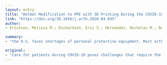 ```yaml
---
layout: entry
title: "Helmet Modification to PPE with 3D Printing During the COVID-19 Pandemic at Duke University Medical Center: A Novel Technique"
link: "https://doi.org/10.1016/j.arth.2020.04.035"
author:
- Erickson, Melissa M.; Richardson, Eric S.; Hernandez, Nicholas M.; Bobbert, Dana W.; Gall, Ken; Fearis, Paul

summary:
- "the U.S. faces shortages of personal protective equipment. Most arthroplasty surgeons use surgical helmet systems. The authors have begun retrofitting these helmets as PPE. They outline the conception, design, donning technique, and safety testing of the helmets being re-purposed. This paper is to outline the concept, design and donning techniques. Those who use loupes and headlights have difficulty using them in conjunction with face shields. Many hospitals have delayed elective arthres of COVID-19."

original:
- "Care for patients during COVID-19 poses challenges that require the protection of staff with recommendations that health care workers wear at minimum, an N95 mask or equivalent while performing an aerosol-generating procedure with a face shield. The United States faces shortages of personal protective equipment, and surgeons who use loupes and headlights have difficulty using these in conjunction with face shields. Most arthroplasty surgeons use surgical helmet systems, but in the current pandemic, many hospitals have delayed elective arthroplasty surgeries and the helmet systems are going unused. As a result, the authors have begun retrofitting these arthroplasty helmets to serve as personal protective equipment (PPE). The purpose of this paper is to outline the conception, design, donning technique, and safety testing of these arthroplasty helmets being re-purposed as PPE."
---
```


